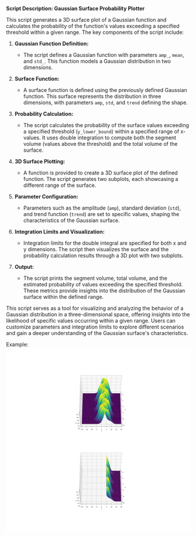 **Script Description: Gaussian Surface Probability Plotter**

This script generates a 3D surface plot of a Gaussian function and calculates the probability of the function's values exceeding a specified threshold within a given range. The key components of the script include:

1. **Gaussian Function Definition:**
    - The script defines a Gaussian function with parameters `amp_`, `mean`, and `std_`. This function models a Gaussian distribution in two dimensions.

2. **Surface Function:**
    - A surface function is defined using the previously defined Gaussian function. This surface represents the distribution in three dimensions, with parameters `amp`, `std`, and `trend` defining the shape.

3. **Probability Calculation:**
    - The script calculates the probability of the surface values exceeding a specified threshold (`y_lower_bound`) within a specified range of x-values. It uses double integration to compute both the segment volume (values above the threshold) and the total volume of the surface.

4. **3D Surface Plotting:**
    - A function is provided to create a 3D surface plot of the defined function. The script generates two subplots, each showcasing a different range of the surface.

5. **Parameter Configuration:**
    - Parameters such as the amplitude (`amp`), standard deviation (`std`), and trend function (`trend`) are set to specific values, shaping the characteristics of the Gaussian surface.

6. **Integration Limits and Visualization:**
    - Integration limits for the double integral are specified for both x and y dimensions. The script then visualizes the surface and the probability calculation results through a 3D plot with two subplots.

7. **Output:**
    - The script prints the segment volume, total volume, and the estimated probability of values exceeding the specified threshold. These metrics provide insights into the distribution of the Gaussian surface within the defined range.

This script serves as a tool for visualizing and analyzing the behavior of a Gaussian distribution in a three-dimensional space, offering insights into the likelihood of specific values occurring within a given range. Users can customize parameters and integration limits to explore different scenarios and gain a deeper understanding of the Gaussian surface's characteristics.

Example:
![GaussianSurfaceProbability.png.png](GaussianSurfaceProbability.png)